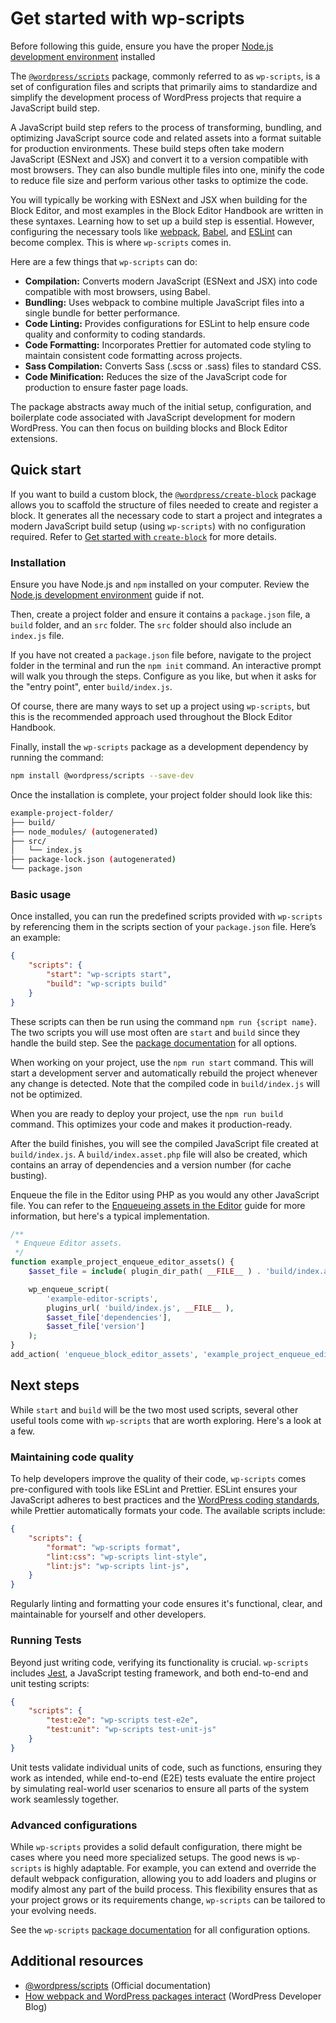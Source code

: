 # Get started with wp-scripts

<div class="callout callout-info">
Before following this guide, ensure you have the proper <a href="https://developer.wordpress.org/block-editor/getting-started/devenv/nodejs-development-environment/">Node.js development environment</a> installed
</div>

The [`@wordpress/scripts`](https://developer.wordpress.org/block-editor/reference-guides/packages/packages-scripts/) package, commonly referred to as `wp-scripts`, is a set of configuration files and scripts that primarily aims to standardize and simplify the development process of WordPress projects that require a JavaScript build step.

A JavaScript build step refers to the process of transforming, bundling, and optimizing JavaScript source code and related assets into a format suitable for production environments. These build steps often take modern JavaScript (ESNext and JSX) and convert it to a version compatible with most browsers. They can also bundle multiple files into one, minify the code to reduce file size and perform various other tasks to optimize the code.

You will typically be working with ESNext and JSX when building for the Block Editor, and most examples in the Block Editor Handbook are written in these syntaxes. Learning how to set up a build step is essential. However, configuring the necessary tools like [webpack](https://webpack.js.org/), [Babel](https://babeljs.io/), and [ESLint](https://eslint.org/) can become complex. This is where `wp-scripts` comes in. 

Here are a few things that `wp-scripts` can do: 

- **Compilation:** Converts modern JavaScript (ESNext and JSX) into code compatible with most browsers, using Babel.
- **Bundling:** Uses webpack to combine multiple JavaScript files into a single bundle for better performance.
- **Code Linting:** Provides configurations for ESLint to help ensure code quality and conformity to coding standards.
- **Code Formatting:** Incorporates Prettier for automated code styling to maintain consistent code formatting across projects.
- **Sass Compilation:** Converts Sass (.scss or .sass) files to standard CSS.
- **Code Minification:** Reduces the size of the JavaScript code for production to ensure faster page loads.

The package abstracts away much of the initial setup, configuration, and boilerplate code associated with JavaScript development for modern WordPress. You can then focus on building blocks and Block Editor extensions.

## Quick start

<div class="callout callout-tip">
    If you want to build a custom block, the <a href="https://developer.wordpress.org/block-editor/getting-started/devenv/get-started-with-create-block/"><code>@wordpress/create-block</code></a> package allows you to scaffold the structure of files needed to create and register a block. It generates all the necessary code to start a project and integrates a modern JavaScript build setup (using <code>wp-scripts</code>) with no configuration required. Refer to <a href="https://developer.wordpress.org/block-editor/getting-started/devenv/get-started-with-create-block/">Get started with <code>create-block</code></a> for more details.
</div>

### Installation

Ensure you have Node.js and `npm` installed on your computer. Review the [Node.js development environment](https://developer.wordpress.org/block-editor/getting-started/devenv/nodejs-development-environment/) guide if not. 

Then, create a project folder and ensure it contains a `package.json` file, a `build` folder, and an `src` folder. The `src` folder should also include an `index.js` file. 

If you have not created a `package.json` file before, navigate to the project folder in the terminal and run the `npm init` command. An interactive prompt will walk you through the steps. Configure as you like, but when it asks for the "entry point", enter `build/index.js`.

Of course, there are many ways to set up a project using `wp-scripts`, but this is the recommended approach used throughout the Block Editor Handbook.

Finally, install the `wp-scripts` package as a development dependency by running the command:

```bash
npm install @wordpress/scripts --save-dev
```

Once the installation is complete, your project folder should look like this:

```bash
example-project-folder/
├── build/
├── node_modules/ (autogenerated)
├── src/
│   └── index.js
├── package-lock.json (autogenerated)
└── package.json
```

### Basic usage

Once installed, you can run the predefined scripts provided with `wp-scripts` by referencing them in the scripts section of your `package.json` file. Here’s an example:

```json
{
    "scripts": {
        "start": "wp-scripts start",
        "build": "wp-scripts build"
    }
}
```

These scripts can then be run using the command `npm run {script name}`. The two scripts you will use most often are `start` and `build` since they handle the build step. See the [package documentation](https://developer.wordpress.org/block-editor/packages/packages-scripts/) for all options.

When working on your project, use the `npm run start` command. This will start a development server and automatically rebuild the project whenever any change is detected. Note that the compiled code in `build/index.js` will not be optimized.

When you are ready to deploy your project, use the `npm run build` command. This optimizes your code and makes it production-ready.

After the build finishes, you will see the compiled JavaScript file created at `build/index.js`. A `build/index.asset.php` file will also be created, which contains an array of dependencies and a version number (for cache busting). 

Enqueue the file in the Editor using PHP as you would any other JavaScript file. You can refer to the [Enqueueing assets in the Editor](https://developer.wordpress.org/block-editor/how-to-guides/enqueueing-assets-in-the-editor/) guide for more information, but here's a typical implementation. 

```php
/**
 * Enqueue Editor assets.
 */
function example_project_enqueue_editor_assets() {
    $asset_file = include( plugin_dir_path( __FILE__ ) . 'build/index.asset.php');

    wp_enqueue_script(
        'example-editor-scripts',
        plugins_url( 'build/index.js', __FILE__ ),
        $asset_file['dependencies'],
        $asset_file['version']
    );
}
add_action( 'enqueue_block_editor_assets', 'example_project_enqueue_editor_assets' );
```

## Next steps

While `start` and `build` will be the two most used scripts, several other useful tools come with `wp-scripts` that are worth exploring. Here's a look at a few.

### Maintaining code quality

To help developers improve the quality of their code, `wp-scripts` comes pre-configured with tools like ESLint and Prettier. ESLint ensures your JavaScript adheres to best practices and the [WordPress coding standards](https://developer.wordpress.org/coding-standards/wordpress-coding-standards/), while Prettier automatically formats your code. The available scripts include: 

```json
{
    "scripts": {
        "format": "wp-scripts format",
        "lint:css": "wp-scripts lint-style",
        "lint:js": "wp-scripts lint-js",
    }
}
```

Regularly linting and formatting your code ensures it's functional, clear, and maintainable for yourself and other developers.

### Running Tests

Beyond just writing code, verifying its functionality is crucial. `wp-scripts` includes [Jest](https://jestjs.io/), a JavaScript testing framework, and both end-to-end and unit testing scripts:

```json
{
    "scripts": {
        "test:e2e": "wp-scripts test-e2e",
        "test:unit": "wp-scripts test-unit-js"
    }
}
```

Unit tests validate individual units of code, such as functions, ensuring they work as intended, while end-to-end (E2E) tests evaluate the entire project by simulating real-world user scenarios to ensure all parts of the system work seamlessly together.

### Advanced configurations 

While `wp-scripts` provides a solid default configuration, there might be cases where you need more specialized setups. The good news is `wp-scripts` is highly adaptable. For example, you can extend and override the default webpack configuration, allowing you to add loaders and plugins or modify almost any part of the build process. This flexibility ensures that as your project grows or its requirements change, `wp-scripts` can be tailored to your evolving needs.

See the `wp-scripts` [package documentation](https://developer.wordpress.org/block-editor/packages/packages-scripts/) for all configuration options.

## Additional resources

- [@wordpress/scripts](https://developer.wordpress.org/block-editor/reference-guides/packages/packages-scripts/) (Official documentation)
- [How webpack and WordPress packages interact](https://developer.wordpress.org/news/2023/04/how-webpack-and-wordpress-packages-interact/) (WordPress Developer Blog)
